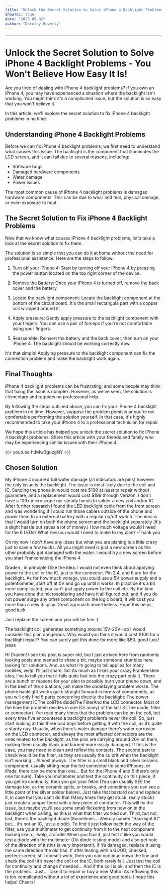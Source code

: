 ```yaml
---
title: "Unlock the Secret Solution to Solve iPhone 4 Backlight Problems - You Won't Believe How Easy It Is!"
ShowToc: true 
date: "2023-05-02"
author: "Dorothy Beverly"
---
```

*****
# Unlock the Secret Solution to Solve iPhone 4 Backlight Problems - You Won't Believe How Easy It Is!

Are you tired of dealing with iPhone 4 backlight problems? If you own an iPhone 4, you may have experienced a situation where the backlight isn't working. You might think it's a complicated issue, but the solution is so easy that you won't believe it. 

In this article, we'll explore the secret solution to fix iPhone 4 backlight problems in no time. 

## Understanding iPhone 4 Backlight Problems 

Before we can fix iPhone 4 backlight problems, we first need to understand what causes this issue. The backlight is the component that illuminates the LCD screen, and it can fail due to several reasons, including:

- Software bugs
- Damaged hardware components
- Water damage
- Power issues

The most common cause of iPhone 4 backlight problems is damaged hardware components. This can be due to wear and tear, physical damage, or even exposure to heat. 

## The Secret Solution to Fix iPhone 4 Backlight Problems 

Now that we know what causes iPhone 4 backlight problems, let's take a look at the secret solution to fix them. 

The solution is so simple that you can do it at home without the need for professional assistance. Here are the steps to follow:

1. Turn off your iPhone 4: Start by turning off your iPhone 4 by pressing the power button located on the top right corner of the device.

2. Remove the Battery: Once your iPhone 4 is turned off, remove the back cover and the battery.

3. Locate the backlight component: Locate the backlight component at the bottom of the circuit board. It's the small rectangula part with a copper coil wrapped around it.

4. Apply pressure: Gently apply pressure to the backlight component with your fingers. You can use a pair of forceps if you're not comfortable using your fingers.

5. Reassemble: Reinsert the battery and the back cover, then turn on your iPhone 4. The backlight should be working correctly now.

It's that simple! Applying pressure to the backlight component can fix the connection problem and make the backlight work again. 

## Final Thoughts 

iPhone 4 backlight problems can be frustrating, and some people may think that fixing the issue is complex. However, as we've seen, the solution is elementary and requires no professional help. 

By following the steps outlined above, you can fix your iPhone 4 backlight problem in no time. However, suppose the problem persists or you're not comfortable performing the solution yourself. In that case, it's highly recommended to take your iPhone 4 to a professional technician for repair. 

We hope this article has helped you unlock the secret solution to fix iPhone 4 backlight problems. Share this article with your friends and family who may be experiencing similar issues with their iPhone 4.

{{< youtube hdMw3guzgNY >}} 



## Chosen Solution
 My iPhone 4 incurred full water damage (all indicators are pink) however the only issue is the backlight.
The issue is most likely due to the coil and IC.
Sending the phone in would cost me $100 at least to repair without guarantee, and a replacement would cost $199 through Verizon.
I don't have a 100x microscope nor steady hands to solder a new coil and/or IC.
After further research I found the LED backlight cable from the front screen and was wondering if I could run those cables outside of the phone and power them to an external battery with a regular on/off switch.
The idea is that I would turn on both the phone screen and the backlight separately (it's a slight hassle but saves a lot of money.)
How much voltage would I need for the 6 LEDs?
What revision would I need to make to my plan?
-Thank you

 Oh my now I don't have any ideas but what you are planing Is a little crazy just to save a few bucks. All you might need is just a new screen as the other probobly got damaged with the water.
I would try a new screen before you start Frankensteing the iPhone 4

 Draden , in principle I like the idea. I would not even think about applying power to the coil or the IC, just to the connector. Pin 2,4, and 6 are for the backlight. As for how much voltage, you could use a 5V power supply and a potentiometer, start off at 0V and go up until it works. In practice it's a bit more complicated, you can't just apply power to the coil etc. By the time you have done the microsoldering and have it all figured out, and if you do not power surge any other component on the logic board, it will cost you more than a new display. Great approach nevertheless. Hope this helps, good luck

 Just replace the screen and you will be fine :)

 The backlight coil generates something around 15V-20V--so I would consider this plan dangerous.
Why would you think it would cost $100 for a backlight repair?  You can surely get this done for more like $50.
good luck!
jessa

 Hi Draden!
I see this post is super old, but I just arrived here from randomly looking posts and wanted to share a bit, maybe someone stumbles here looking for solutions. And, as what I’m going to tell applies for many mobiles, welp! I’ll just share.
So! As much as I likes your crazy Frankenstein idea, I’ve to tell you that it falls quite fast into the crazy part only :). There are a bunch or reasons for your plan to possibly burn your phone down, and in the best of the situations, just make the underlaying problem worse.
The phone backlight works quite straight forward in terms of components, as you will only find 5 parts concerning directly the backlight:
The power management ICThe coilThe diodeThe FilterAnd the LCD connector.
Most of the time the problem resides in one (Or many) of the last 3 (The diode, filter or connector). I’ve read many times that the problem can be on the coil, but every time I’ve encountered a backlight problem’s never the coil. So, just start looking at this three bad boys before getting it with the coil, as it’s quite a sturdy guy.
Usually, when there’s water damage there’s water corrosion on the LCD connector, and always the most affected connectors are the ones related to the backlight, as the pins are carrying around 20v on them, making them usually black and burned more easily damaged. If this is the case, you may need to clean and reflow the contacts.
The second part to check would be the filter, as they are usually the culprit when the backlight isn’t working… Almost always. The filter is a small black and silver ceramic component, usually sitting near the lcd connector (In some iPhones, or iPads, there can be more than one… But for the iPhone 4 and 5 there’s only one for sure). Take you multimeter and test the continuity on this piece, if you get no continuity, then you got your felon (You can usually SEE the damage too, as the ceramic splits, or breaks, and sometimes you can see a little point of the silver solder below). Just take that bastard out and replace it, in case that you can’t do that (Many times they get stuck, really stuck) just create a jumper there with a tiny piece of conductor. This will fix the issue, but maybe you’ll see some small flickering from now on in the backlight when calling, as this is what that filter worked out.
Third, but not last, there’s the backlight diode (Sometimes… Weirdly named “Backlight IC” but… it’s not an IC, just a diode). To find it just follow back the way of the filter, use your multimeter to get continuity from it to the next component looking like a… welp, a diode! When you find it, just test it like you would test a diode with the multimeter (On diode testing mode) and also get note of the direction of it (this is very important!), if it’s damaged, replace it using the same direction the old had.
If after testing with a GOOD, checked, perfect screen, still doesn’t work, then you can continue down the line and check the coil (It’s never the coil) or the IC, both rarely fail. Just test the coil for continuity and change if needed… And if the coil is ok, and then the IC is the problem… Just… Take it to repair or buy a new Mobo. As reflowing this is too complicated without a lot of experience and good tools.
I hope this helps!
Cheers!




